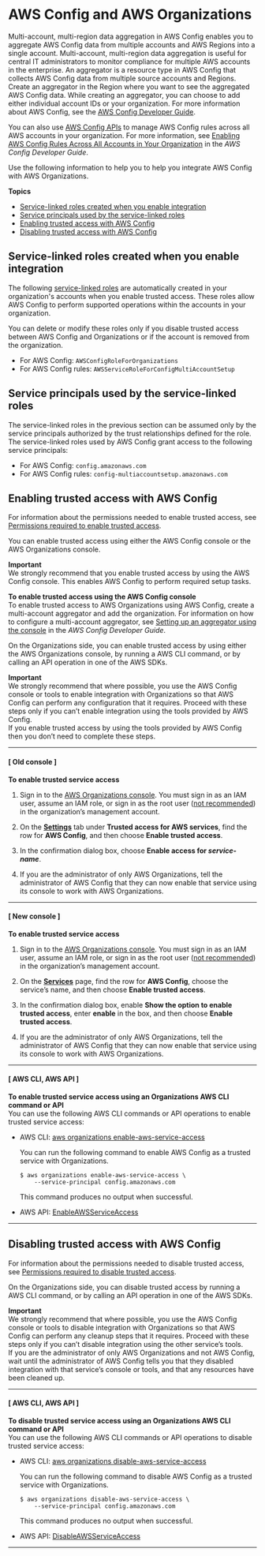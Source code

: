 # AWS Config and AWS Organizations<a name="services-that-can-integrate-config"></a>

Multi\-account, multi\-region data aggregation in AWS Config enables you to aggregate AWS Config data from multiple accounts and AWS Regions into a single account\. Multi\-account, multi\-region data aggregation is useful for central IT administrators to monitor compliance for multiple AWS accounts in the enterprise\. An aggregator is a resource type in AWS Config that collects AWS Config data from multiple source accounts and Regions\. Create an aggregator in the Region where you want to see the aggregated AWS Config data\. While creating an aggregator, you can choose to add either individual account IDs or your organization\. For more information about AWS Config, see the [AWS Config Developer Guide](https://docs.aws.amazon.com/config/latest/developerguide/)\.

You can also use [AWS Config APIs](https://docs.aws.amazon.com/config/latest/APIReference/welcome.html) to manage AWS Config rules across all AWS accounts in your organization\. For more information, see [Enabling AWS Config Rules Across All Accounts in Your Organization](https://docs.aws.amazon.com/config/latest/developerguide/config-rule-multi-account-deployment.html) in the *AWS Config Developer Guide*\.

Use the following information to help you to help you integrate AWS Config with AWS Organizations\.

**Topics**
+ [Service\-linked roles created when you enable integration](#integrate-enable-slr-config)
+ [Service principals used by the service\-linked roles](#integrate-enable-svcprin-config)
+ [Enabling trusted access with AWS Config](#integrate-enable-ta-config)
+ [Disabling trusted access with AWS Config](#integrate-disable-ta-config)

## Service\-linked roles created when you enable integration<a name="integrate-enable-slr-config"></a>

The following [service\-linked roles](https://docs.aws.amazon.com/IAM/latest/UserGuide/using-service-linked-roles.html) are automatically created in your organization's accounts when you enable trusted access\. These roles allow AWS Config to perform supported operations within the accounts in your organization\.

You can delete or modify these roles only if you disable trusted access between AWS Config and Organizations or if the account is removed from the organization\.
+ For AWS Config: `AWSConfigRoleForOrganizations`
+ For AWS Config rules: `AWSServiceRoleForConfigMultiAccountSetup` 

## Service principals used by the service\-linked roles<a name="integrate-enable-svcprin-config"></a>

The service\-linked roles in the previous section can be assumed only by the service principals authorized by the trust relationships defined for the role\. The service\-linked roles used by AWS Config grant access to the following service principals:
+ For AWS Config: `config.amazonaws.com`
+ For AWS Config rules: `config-multiaccountsetup.amazonaws.com`

## Enabling trusted access with AWS Config<a name="integrate-enable-ta-config"></a>

For information about the permissions needed to enable trusted access, see [Permissions required to enable trusted access](orgs_integrate_services.md#orgs_trusted_access_perms)\.

You can enable trusted access using either the AWS Config console or the AWS Organizations console\.

**Important**  
We strongly recommend that you enable trusted access by using the AWS Config console\. This enables AWS Config to perform required setup tasks\.

**To enable trusted access using the AWS Config console**  
To enable trusted access to AWS Organizations using AWS Config, create a multi\-account aggregator and add the organization\. For information on how to configure a multi\-account aggregator, see [Setting up an aggregator using the console](https://docs.aws.amazon.com/config/latest/developerguide/setup-aggregator-console.html) in the *AWS Config Developer Guide*\.

On the Organizations side, you can enable trusted access by using either the AWS Organizations console, by running a AWS CLI command, or by calling an API operation in one of the AWS SDKs\.

**Important**  
We strongly recommend that where possible, you use the AWS Config console or tools to enable integration with Organizations so that AWS Config can perform any configuration that it requires\. Proceed with these steps only if you can’t enable integration using the tools provided by AWS Config\.  
If you enable trusted access by using the tools provided by AWS Config then you don’t need to complete these steps\.

------
#### [ Old console ]

**To enable trusted service access**

1. Sign in to the [AWS Organizations console](https://console.aws.amazon.com/organizations)\. You must sign in as an IAM user, assume an IAM role, or sign in as the root user \([not recommended](https://docs.aws.amazon.com/IAM/latest/UserGuide/best-practices.html#lock-away-credentials)\) in the organization’s management account\. 

1. On the **[Settings](https://console.aws.amazon.com/organizations/home#/organization/settings)** tab under **Trusted access for AWS services**, find the row for **AWS Config**, and then choose **Enable trusted access**\.

1. In the confirmation dialog box, choose **Enable access for *service\-name***\.

1. If you are the administrator of only AWS Organizations, tell the administrator of AWS Config that they can now enable that service using its console to work with AWS Organizations\.

------
#### [ New console ]

**To enable trusted service access**

1. Sign in to the [AWS Organizations console](https://console.aws.amazon.com/organizations/v2)\. You must sign in as an IAM user, assume an IAM role, or sign in as the root user \([not recommended](https://docs.aws.amazon.com/IAM/latest/UserGuide/best-practices.html#lock-away-credentials)\) in the organization’s management account\. 

1. On the **[Services](https://console.aws.amazon.com/organizations/v2/home/services)** page, find the row for **AWS Config**, choose the service’s name, and then choose **Enable trusted access**\.

1. In the confirmation dialog box, enable **Show the option to enable trusted access**, enter **enable** in the box, and then choose **Enable trusted access**\.

1. If you are the administrator of only AWS Organizations, tell the administrator of AWS Config that they can now enable that service using its console to work with AWS Organizations\.

------
#### [ AWS CLI, AWS API ]

**To enable trusted service access using an Organizations AWS CLI command or API**  
You can use the following AWS CLI commands or API operations to enable trusted service access:
+ AWS CLI: [aws organizations enable\-aws\-service\-access](https://docs.aws.amazon.com/cli/latest/reference/organizations/enable-aws-service-access.html)

  You can run the following command to enable AWS Config as a trusted service with Organizations\.

  ```
  $ aws organizations enable-aws-service-access \ 
      --service-principal config.amazonaws.com
  ```

  This command produces no output when successful\.
+ AWS API: [EnableAWSServiceAccess](https://docs.aws.amazon.com/organizations/latest/APIReference/API_EnableAWSServiceAccess.html)

------

## Disabling trusted access with AWS Config<a name="integrate-disable-ta-config"></a>

For information about the permissions needed to disable trusted access, see [Permissions required to disable trusted access](orgs_integrate_services.md#orgs_trusted_access_disable_perms)\.

On the Organizations side, you can disable trusted access by running a AWS CLI command, or by calling an API operation in one of the AWS SDKs\.

**Important**  
We strongly recommend that where possible, you use the AWS Config console or tools to disable integration with Organizations so that AWS Config can perform any cleanup steps that it requires\. Proceed with these steps only if you can’t disable integration using the other service’s tools\.  
If you are the administrator of only AWS Organizations and not AWS Config, wait until the administrator of AWS Config tells you that they disabled integration with that service’s console or tools, and that any resources have been cleaned up\.

------
#### [ AWS CLI, AWS API ]

**To disable trusted service access using an Organizations AWS CLI command or API**  
You can use the following AWS CLI commands or API operations to disable trusted service access:
+ AWS CLI: [aws organizations disable\-aws\-service\-access](https://docs.aws.amazon.com/cli/latest/reference/organizations/disable-aws-service-access.html)

  You can run the following command to disable AWS Config as a trusted service with Organizations\.

  ```
  $ aws organizations disable-aws-service-access \
      --service-principal config.amazonaws.com
  ```

  This command produces no output when successful\.
+ AWS API: [DisableAWSServiceAccess](https://docs.aws.amazon.com/organizations/latest/APIReference/API_DisableAWSServiceAccess.html)

------